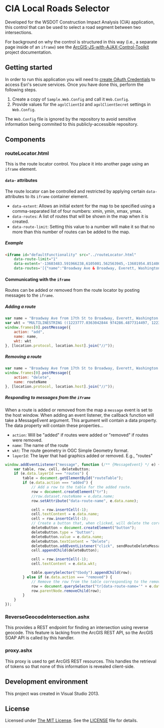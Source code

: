 # CIA Local Roads Selector #

Developed for the WSDOT Construction Impact Analysis (CIA) application, this control that can be used to select a road segment between two intersections.

For background on why the control is structured in this way (i.e., a separate page inside of an `iframe`) see the [ArcGIS-JS-with-AJAX-Control-Toolkit] project documentation.

## Getting started ##

In order to run this application you will need to [create OAuth Credentials] to access Esri's secure services. Once you have done this, perform the following steps.

1. Create a copy of `Sample.Web.Config` and call it `Web.Config`.
2. Provide values for the `agolClientId` and `agolClientSecret` settings in `Web.Config`.

The `Web.Config` file is ignored by the repository to avoid sensitive information being commited to this publicly-accessible repository.

## Components ##

### routeLocator.html ###

This is the route locator control. You place it into another page using an `iframe` element.

#### `data-` attributes ####

The route locator can be controlled and restricted by applying certain `data-` attributes to its `iframe` container element.

* `data-extent`: Allows an initial extent for the map to be specified using a comma-separated list of four numbers: xmin, ymin, xmax, ymax.
* `data-routes`: A list of routes that will be shown in the map when it is created.
* `data-route-limit`: Setting this value to a number will make it so that no more than this number of routes can be added to the map.

##### Example ####
```html
<iframe id="defaultFunctionality" src="../routeLocator.html"
	data-route-limit="1"
	data-extent='-13603483.591966238,6105001.562563945,-13601954.851400495,6106148.117988253'
	data-routes='[{"name":"Broadway Ave & Broadway, Everett, Washington 98201 - Walnut St & 19th St, Everett, Washington 98201","wkt":"MULTILINESTRING ((1223777.0363041605 974286.4877257114, 1223938.2201941456 974283.0113976741, 1224134.034042777 974275.140388624, 1224479.1379762676 974260.4061769943, 1224824.3207971738 974249.3260509287, 1225166.9767772476 974234.6568145567, 1225355.4455387671 974226.9561179036, 1225678.5910221795 974216.3648643482, 1226026.1452692528 974201.6057042377, 1226363.9833899096 974190.7107014619, 1226613.66964021 974181.7100350896, 1226711.538362319 974175.9640899752, 1226712.4934973922 974175.9041382241))"}]'></iframe>
```

#### Communicating with the `iframe` ###

Routes can be added or removed from the route locator by posting messages to the `iframe`.

##### Adding a route #####

```javascript
var name = "Broadway Ave from 17th St to Broadway, Everett, Washington 98201";
var wkt = "MULTILINESTRING ((1223777.0363042844 974286.4877314497, 1223938.2201942692 974283.0114034093, 1224134.034042901 974275.1403943684, 1224479.137976391 974260.4061827295, 1224824.3207972972 974249.3260566639, 1225166.9767773708 974234.6568202889, 1225355.44553889 974226.9561236326, 1225678.5910223026 974216.3648700896, 1226026.145269376 974201.605709979, 1226363.9833900325 974190.7107071971, 1226613.669640333 974181.7100408279, 1226711.5383624418 974175.9640957135, 1226712.493497515 974175.9041439623))";
window.frames[0].postMessage({
	action: "add",
	name: name,
	wkt: wkt
}, [location.protocol, location.host].join("//"));
```

##### Removing a route #####

```javascript
var name = "Broadway Ave from 17th St to Broadway, Everett, Washington 98201";
window.frames[0].postMessage({
	action: "delete",
	name: routeName
}, [location.protocol, location.host].join("//"));
```
##### Responding to messages from the `iframe` #####

When a route is added or removed from the map a `message` event is set to the host window.
When adding an event listener, the callback function will take a MessageEvent argument.
This argument will contain a data property. The data property will contain these properties...

* `action`: Will be "added" if routes were added or "removed" if routes were removed.
* `name`: The name of the route
* `wkt`: The route geometry in OGC Simple Geometry format.
* `layerId`: The layer that had graphics added or removed. E.g., "routes"

```javascript
window.addEventListener("message", function (/** {MessageEvent} */ e) {
	var table, row, cell, deleteButton;
	if (e.data.layerId === "routes") {
		table = document.getElementById("routeTable");
		if (e.data.action === "added") {
			// Add a row to the table for the added route.
			row = document.createElement("tr");
			//row.dataset.routeName = e.data.name;
			row.setAttribute("data-route-name", e.data.name);

			cell = row.insertCell(-1);
			cell.textContent = e.data.name;
			cell = row.insertCell(-1);
			// Create a button that, when clicked, will delete the corresponding route in the map.
			deleteButton = document.createElement("button");
			deleteButton.type = "button";
			deleteButton.value = e.data.name;
			deleteButton.textContent = "Delete";
			deleteButton.addEventListener("click", sendRouteDeleteMessage, true);
			cell.appendChild(deleteButton);

			cell = row.insertCell(-1);
			cell.textContent = e.data.wkt;

			table.querySelector("tbody").appendChild(row);
		} else if (e.data.action === "removed") {
			// Remove the row from the table corresponding to the removed route.
			row = document.querySelector("tr[data-route-name='" + e.data.name + "']");
			row.parentNode.removeChild(row);
		}
	}
});
```

### ReverseGeocodeIntersection.ashx ###

This provides a REST endpoint for finding an intersection using reverse geocode. This feature is lacking from the ArcGIS REST API, so the ArcGIS SOAP API is called by this handler.

### proxy.ashx ###

This proxy is used to get ArcGIS REST resources. This handles the retrieval of tokens so that none of this information is revealed client-side.

## Development environment ##

This project was created in Visual Studio 2013.

## License ##
Licensed under [The MIT License]. See the [LICENSE] file for details.

[create OAuth Credentials]:http://resources.arcgis.com/en/help/arcgis-rest-api/#/Accessing_services_provided_by_Esri/02r300000268000000/
[The MIT License]:http://opensource.org/licenses/MIT
[LICENSE]:LICENSE
[ArcGIS-JS-with-AJAX-Control-Toolkit]:https://github.com/WSDOT-GIS/ArcGIS-JS-with-AJAX-Control-Toolkit
